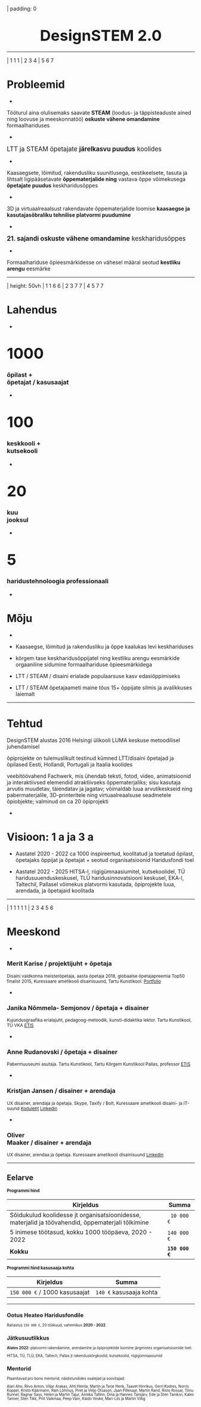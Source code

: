 
| padding: 0

<center><div>

<f-scene3>
	<f-rotation3>
		<f-polyhedron3 />
  </f-rotation3>
</f-scene3>

# <big><big>DesignSTEM&nbsp;2.0</big></big>

</div></center>

---

| 1 1 1
| 2 3 4
| 5 6 7

# Probleemid

-

<f-card border="var(--darkblue)" background>

Tööturul aina olulisemaks saavate **STEAM** (loodus- ja täppisteaduste ained ning loovuse ja meeskonnatöö) **oskuste vähene omandamine** formaalhariduses

</f-card>

-

<f-card border="var(--darkblue)" background>

<big>LTT ja STEAM õpetajate **järelkasvu puudus** koolides</big>

</f-card>

-

<f-card border="var(--darkblue)" background>

Kaasaegsete, lõimitud, rakendusliku suunitlusega, eestikeelsete, tasuta ja lihtsalt ligipääsetavate **õppematerjalide ning** vastava õppe võimekusega **õpetajate puudus** keskharidusõppes

</f-card>

-

<f-card border="var(--darkblue)" background>

3D ja virtuaalreaalsust rakendavate õppematerjalide loomise **kaasaegse ja kasutajasõbraliku tehnilise platvormi puudumine**

</f-card>

-

<f-card border="var(--darkblue)" background>

<big>**21\. sajandi oskuste vähene omandamine** keskharidusõppes</big>

</f-card>

-

<f-card border="var(--darkblue)" background>

Formaalhariduse õpieesmärkidesse on vähesel määral seotud **kestliku arengu** eesmärke 

</f-card>

---

| height: 50vh
| 1 1 6 6
| 2 3 7 7
| 4 5 7 7

# Lahendus

-

# <big><big>1000</big></big>

### õpilast +<br>õpetajat / kasusaajat

-

# <big><big>100</big></big>

### keskkooli +<br>kutsekooli

-

# <big><big>20</big></big>

### kuu<br>jooksul

-

# <big><big>5</big></big>

### haridustehnoloogia professionaali

-

# Mõju

-
* Kaasaegse, lõimitud ja rakendusliku <f-sidebar title="LTT" src="./ltt.md" /> ja <f-sidebar title="STEAM" src="./steam.md" /> õppe kaalukas levi keskhariduses

* <f-sidebar title="21. sajandi oskuste" src="./21.md" /> kõrgem tase keskharidusõppijatel ning kestliku arengu eesmärkide orgaaniline sidumine formaalhariduse õpieesmärkidega

* LTT / STEAM / disaini erialade populaarsuse kasv edasiõppimiseks

* LTT / STEAM õpetajaameti maine tõus 15+ õppijate silmis ja avalikkuses laiemalt

---

# Tehtud

DesignSTEM alustas 2016 Helsingi ülikooli LUMA keskuse metoodilisel juhendamisel

õpiprojekte on tulemuslikult testinud  kümned LTT/disaini õpetajad ja õpilased Eesti, Hollandi, Portugali ja Itaalia koolides

veebitöövahend Fachwerk, mis ühendab teksti, fotod, video, animatsioonid ja interaktiivsed elemendid atraktiivseks õppematerjaliks; sisu kasutaja arvutis muudetav, täiendatav ja jagatav; võimaldab luua arvutikeskseid ning pabermaterjalile, 3D-printeritele ning virtuaalreaalsuse seadmetele õpiobjekte; valminud on ca 20 õpiprojekti


-

# Visioon: 1 a ja 3 a

* Aastatel 2020 - 2022 ca 1000 inspireertud, koolitatud ja toetatud õpilast, õpetajaks õppijat ja õpetajat + seotud organisatsioonid Haridusfondi toel   

* Aastatel 2022 - 2025 HITSA-l, riigigümnaasiumitel, kutsekoolidel, TÜ haridusuuenduskeskusel, TLÜ haridusinnovatsiooni keskusel, EKA-l, Taltechil, Pallasel võimekus platvormi kasutada, õpiprojekte luua, arendada, ja õpetajaid koolitada

---

| 1 1 1 1 1
| 2 3 4 5 6

# Meeskond

-

### Merit Karise / projektijuht + õpetaja 

<small>Disaini valdkonna meisterõpetaja, aasta õpetaja 2018, globaalse õpetajapreemia Top50 finalist 2015, Kuressaare ametikooli disainisuund, Tartu Kunstikool.
[Portfolio](http://polygon.onkel.ee/merit/portfolio/)</small>

-

### Janika Nõmmela- Semjonov / õpetaja + disainer

<small>Kujundusgraafika erialajuht, pedagoog-metoodik, kunsti-didaktika lektor. Tartu Kunstikool, TÜ VKA
[ETIS](https://www.etis.ee/CV/Janika_N%C3%B5mmela_Semjonov/est)</small>

-

### Anne Rudanovski / õpetaja + disainer

<small>Pabermuuseumi asutaja. Tartu Kunstikool, Tartu Kõrgem Kunstikool Pallas, professor
[ETIS](https://www.etis.ee/Portal/Persons/Display/c55bc869-ac95-4d97-845b-f7de6e7f26a5)</small>

-

### Kristjan Jansen / disainer + arendaja

<small>UX disainer, arendaja ja õpetaja. Skype, Taxify / Bolt, Kuressaare ametikooli disaini- ja IT-suund
[Koduleht](https://kristjanjansen.ee/) [Linkedin](https://www.linkedin.com/in/kristjan-jansen-778b0615)</small>

-

### Oliver<br>Maaker / disainer + arendaja

<small>UX disainer, arendaa ja õpetaja. Kuressaare ametikooli disainisuund
[Linkedin](https://ee.linkedin.com/in/oliver-maaker-69450a12)<small>

---

# Eelarve

### Programmi hind

Kirjeldus|Summa
---|---
Sõidukulud koolidesse jt organisatsioonidesse, materjalid ja töövahendid, õppematerjali tõlkimine|` 10 000 €`
5 inimese töötasud, kokku 1000 tööpäeva, 2020 - 2022|`140 000 €`
**Kokku**|**`150 000 €`**

### Programmi hind kasusaaja kohta

Kirjeldus|Summa
---|---
`150 000 €` / 1000 kasusaajat|`140 €` kasusaaja kohta


<!--

* Meeskond: 5 töötajat (1 projektijuht, 2 pedagoogi, 2 arendajat) aastatel 2020 - 2022

* Sihtrühm: 1000 keskhariduses õppijat, õpetajat ja õpetajaks õppijat (sh “Noored kooli”, “Tagasi kooli” ja “Kogenud kooli” osalejad, koostöö TÜ, TLÜ, Taltechi, EKA, HITSAga)

* Haridusfond: 150 000 eurot, sellest 10 000 sõidukulud koolidesse jt organisatsioonidesse, materjalid ja töövahendid, õppematerjali tõlkimine; 140 000 eurot töötasud, 140 eurot koos kõigi maksudega 8-tunnine tööpäev, kokku 1000 tööpäeva

* Iga sihtrühma liikme kohta 1 tööpäev ehk kulu 140 eurot, sh planeerimine, ettevalmistus, korraldus, koolitus, tugi, analüüs, parendus, meedikajastus, aruandlus
-->

---

## Ootus Heateo Haridusfondile
 
Rahastus `150 000 €`, 20 töökuud, vahemikus **2020 - 2022**.

## Jätkusuutlikkus

**Alates 2022:** platvormi rakendamine, arendamine ja õpiprojektide loomine järgmistes organisatsioonide toel:

HITSA, TÜ, TLÜ, EKA, Taltech, Pallas jt rakenduskõrgkoolid, kutsekoolid, riigigümnaasiumid

## Mentorid

Plaanitavad pro bono mentorid, näidistundides osalejad ja soovitajad:

<p style="color: var(--gray)">Alari Aho, Riivo Anton, Viljar Arakas, Ahti Heinla, Martin ja Terje Henk, Taavet Hinrikus, Gerri Kodres, Norris Koppel, Kristo Käärmann, Rain Lõhmus, Piret ja Veljo Otsason, Jaan Pillesaar, Martin Rand, Risto Rossar, Tõnu Runnel, Ragnar Sass, Helen ja Martin Tajur, Annika Tallinn, Dina ja Hannes Tamjärv, Ede ja Sten Tamkivi, Kalev Tanner, Sten Tikk, Priit Vaikmaa, Peep Vain, Kaido Veske, Mari-Liis ja Martin Villig</p>






